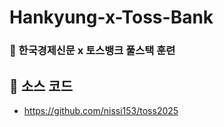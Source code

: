 # Hankyung-x-Toss-Bank
### 🚀 한국경제신문 x 토스뱅크 풀스택 훈련

## 🔗 소스 코드
- https://github.com/nissi153/toss2025